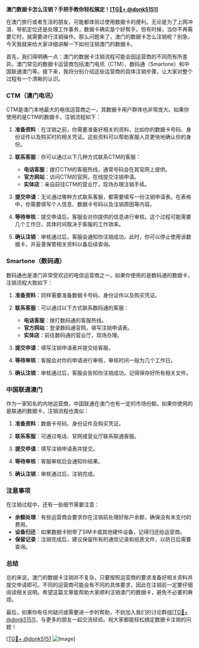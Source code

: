**澳门数据卡怎么注销？手把手教你轻松搞定！[[TG💪+ @donk5151](https://t.me/s/donk5151)]**

在澳门旅行或者生活的朋友，可能都体验过使用数据卡的便利。无论是为了上网冲浪、导航定位还是处理工作事务，数据卡确实是个好帮手。但有时候，当你不再需要它时，就需要进行注销操作。那么问题来了，澳门的数据卡怎么注销呢？别急，今天我就来给大家详细讲解一下如何注销澳门的数据卡。

首先，我们得明确一点：澳门的数据卡注销流程可能会因运营商的不同而有所差异。澳门常见的数据卡运营商包括澳门电讯（CTM）、数码通（Smartone）和中国联通澳门等。接下来，我将分别介绍这些运营商的具体注销步骤，让大家对整个过程有一个清晰的认识。

### CTM（澳门电讯）

CTM是澳门本地最大的电信运营商之一，其数据卡用户群体也非常庞大。如果你使用的是CTM的数据卡，注销流程如下：

1. **准备资料**：在注销之前，你需要准备好相关的资料，比如你的数据卡号码、身份证件以及购买时的相关凭证。这些资料可以帮助客服人员更快地确认你的身份。

2. **联系客服**：你可以通过以下几种方式联系CTM的客服：
   - **电话客服**：拨打CTM的客服热线，通常号码会在其官网上提供。
   - **官方网站**：访问CTM的官网，在线提交注销申请。
   - **实体店**：亲自前往CTM的营业厅，现场办理注销手续。

3. **提交申请**：无论通过哪种方式联系客服，都需要填写一份注销申请表。在表格中，你需要填写个人信息、数据卡号码以及注销原因等内容。

4. **等待审核**：提交申请后，客服会对你提供的信息进行审核。这个过程可能需要几个工作日，具体时间取决于客服的工作效率。

5. **确认注销**：审核通过后，客服会通知你注销成功。此时，你可以停止使用该数据卡，并妥善保管相关资料以备后续查询。

### Smartone（数码通）

数码通也是澳门非常受欢迎的电信运营商之一。如果你使用的是数码通的数据卡，注销流程大致如下：

1. **准备资料**：同样需要准备数据卡号码、身份证件以及购买凭证。

2. **联系客服**：可以通过以下方式联系数码通的客服：
   - **电话客服**：拨打数码通的客服热线。
   - **官方网站**：登录数码通官网，填写注销申请表。
   - **实体店**：前往数码通的营业厅，现场办理。

3. **提交申请**：填写注销申请表并提交给客服。

4. **等待审核**：客服会对你的申请进行审核，审核时间一般为几个工作日。

5. **确认注销**：审核通过后，客服会告知你注销成功。记得保存好所有相关文件。

### 中国联通澳门

作为一家知名的内地运营商，中国联通在澳门也有一定的市场份额。如果你使用的是联通的数据卡，注销流程也类似：

1. **准备资料**：数据卡号码、身份证件及购买凭证。

2. **联系客服**：可通过电话、官网或营业厅联系联通客服。

3. **提交申请**：填写注销申请表并提交。

4. **等待审核**：客服审核后会通知你结果。

5. **确认注销**：审核通过后，注销完成。

### 注意事项

在注销过程中，还有一些细节需要注意：

- **余额处理**：有些运营商会要求你在注销前处理好账户余额，确保没有未支付的费用。
- **设备归还**：如果数据卡附带了SIM卡或其他硬件设备，记得归还给运营商。
- **保留记录**：注销完成后，建议保留所有的通信记录和纸质文件，以防日后需要查询。

### 总结

总的来说，澳门的数据卡注销并不复杂，只要按照运营商的要求准备好相关资料并提交申请即可。不同的运营商可能会有不同的具体要求，因此在注销前一定要仔细阅读相关说明。希望这篇文章能帮助大家顺利注销澳门的数据卡，避免不必要的麻烦。

最后，如果你有任何疑问或需要进一步的帮助，不妨加入我们的讨论群组[[TG💪+ @donk5151](https://t.me/s/donk5151)]，与更多的朋友一起交流经验。祝大家都能轻松搞定数据卡注销的问题！

[[TG💪+ @donk5151](https://t.me/s/donk5151) ![Image](https://i.postimg.cc/rwNCRYN7/Snipaste-2025-04-30-17-27-05.png)]